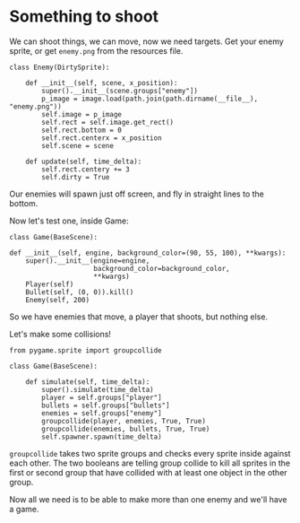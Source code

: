 # Something to shoot

We can shoot things, we can move, now we need targets. Get your enemy
sprite, or get `enemy.png` from the resources file.

    class Enemy(DirtySprite):

        def __init__(self, scene, x_position):
            super().__init__(scene.groups["enemy"])
            p_image = image.load(path.join(path.dirname(__file__), "enemy.png"))
            self.image = p_image
            self.rect = self.image.get_rect()
            self.rect.bottom = 0
            self.rect.centerx = x_position
            self.scene = scene

        def update(self, time_delta):
            self.rect.centery += 3
            self.dirty = True

Our enemies will spawn just off screen, and fly in straight lines to
the bottom.

Now let's test one, inside Game:

    class Game(BaseScene):

    def __init__(self, engine, background_color=(90, 55, 100), **kwargs):
        super().__init__(engine=engine,
                         background_color=background_color,
                         **kwargs)
        Player(self)
        Bullet(self, (0, 0)).kill()
        Enemy(self, 200)

So we have enemies that move, a player that shoots, but nothing else.

Let's make some collisions!

    from pygame.sprite import groupcollide

    class Game(BaseScene):

        def simulate(self, time_delta):
            super().simulate(time_delta)
            player = self.groups["player"]
            bullets = self.groups["bullets"]
            enemies = self.groups["enemy"]
            groupcollide(player, enemies, True, True)
            groupcollide(enemies, bullets, True, True)
            self.spawner.spawn(time_delta)

`groupcollide` takes two sprite groups and checks every sprite inside
against each other. The two booleans are telling group collide to kill
all sprites in the first or second group that have collided with at
least one object in the other group.

Now all we need is to be able to make more than one enemy and we'll
have a game.
